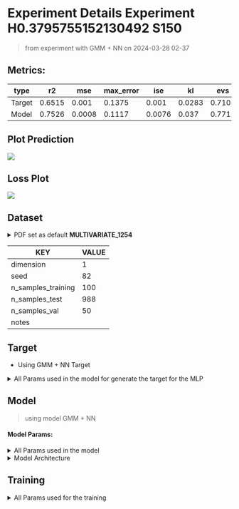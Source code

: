 # Experiment Details Experiment  H0.3795755152130492 S150
> from experiment with GMM + NN
> on 2024-03-28 02-37
## Metrics:
                                                                   
| type   | r2     | mse    | max_error | ise    | kl     | evs    |
|--------|--------|--------|-----------|--------|--------|--------|
| Target | 0.6515 | 0.001  | 0.1375    | 0.001  | 0.0283 | 0.7103 |
| Model  | 0.7526 | 0.0008 | 0.1117    | 0.0076 | 0.037  | 0.771  |
                                                                   
## Plot Prediction

<img src="/Users/duccio/Documents/GitHub/Gaussian-Mixture-Neural-Network/script/utils/../../result/GMM + NN/94bc3e Experiment  H0.3795755152130492 
S150/pdf_94bc3e.png">

## Loss Plot

<img src="/Users/duccio/Documents/GitHub/Gaussian-Mixture-Neural-Network/script/utils/../../result/GMM + NN/94bc3e Experiment  H0.3795755152130492 
S150/loss_94bc3e.png">

## Dataset

<details><summary>PDF set as default <b>MULTIVARIATE_1254</b></summary>

#### Dimension 1
                                      
| type        | rate | weight |      |
|-------------|------|--------|------|
| exponential | 1    | 0.2    |      |
| logistic    | 4    | 0.8    | 0.25 |
| logistic    | 5.5  | 0.7    | 0.3  |
| exponential | -1   | 0.25   | -10  |
                                      
</details>
                              
| KEY                | VALUE |
|--------------------|-------|
| dimension          | 1     |
| seed               | 82    |
| n_samples_training | 100   |
| n_samples_test     | 988   |
| n_samples_val      | 50    |
| notes              |       |
                              
## Target
- Using GMM + NN Target
<details><summary>All Params used in the model for generate the target for the MLP </summary>

                            
| KEY | VALUE              |
|-----|--------------------|
| h   | 0.3795755152130492 |
                            
</details>

## Model
> using model GMM + NN
#### Model Params:
<details><summary>All Params used in the model </summary>

                                                  
| KEY             | VALUE                        |
|-----------------|------------------------------|
| dropout         | 0.0                          |
| hidden_layer    | [(56, Tanh()), (60, ReLU())] |
| last_activation | lambda                       |
                                                  
</details>

<details><summary>Model Architecture </summary>

LitModularNN(
  (neural_netowrk_modular): NeuralNetworkModular(
    (dropout): Dropout(p=0.0, inplace=False)
    (output_layer): Linear(in_features=60, out_features=1, bias=True)
    (last_activation): AdaptiveSigmoid(
      (sigmoid): Sigmoid()
    )
    (layers): ModuleList(
      (0): Linear(in_features=1, out_features=56, bias=True)
      (1): Linear(in_features=56, out_features=60, bias=True)
      (2): AdaptiveSigmoid(
        (sigmoid): Sigmoid()
      )
    )
    (activation): ModuleList(
      (0): Tanh()
      (1): ReLU()
    )
  )
)
</details>

## Training
<details><summary>All Params used for the training </summary>

                                
| KEY           | VALUE        |
|---------------|--------------|
| epochs        | 400          |
| batch_size    | 20           |
| loss_type     | huber_loss   |
| optimizer     | Adam         |
| learning_rate | 0.0052784027 |
                                
</details>

